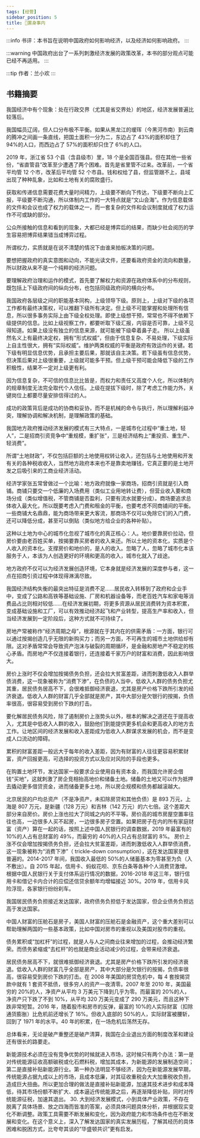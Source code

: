 ```yaml
---
tags: [经管]
sidebar_position: 5
title: 🍻置身事内
---
```


:::info
书评：本书旨在说明中国政府如何影响经济，以及经济如何影响政府。
:::

:::warning
中国政府出台了一系列刺激经济发展的政策改革，本书的部分观点可能已经不再适用。
:::

:::tip
作者：兰小欢
:::

## 书籍摘要

我国经济中有个现象：处在行政交界（尤其是省交界处）的地区，经济发展普遍比较落后。

我国幅员辽阔，但人口分布极不平衡。如果从黑龙江的瑷珲（今黑河市南）到云南的腾冲之间画一条直线，把国土面积一分为二，东边占了 43%的面积却住了 94%的人口，而西边占了 57%的面积却只住了 6%的人口。

2019 年，浙江省 53 个县（含县级市）里，18 个是全国百强县。但在其他一些省份，“省直管县”改革至少遭遇了两个困难。首先是省里管不过来。改革前，一个省平均管 12 个市，改革后平均管 52 个市县。钱和权给了县，但监管跟不上，县域出现了种种乱象，比如和土地有关的腐败盛行。

获取和传递信息需要花费大量时间精力，上级要不断向下传达，下级要不断向上汇报，平级要不断沟通，所以体制内工作的一大特点就是“文山会海”。作为信息载体的文件和会议也成了权力的载体之一，而一套复杂的文件和会议制度就成了权力运作不可或缺的部分。

公众所接触的信息和看到的现象，大都已经是博弈后的结果，而缺少社会阅历的学生容易把博弈结果错当成博弈过程。

所谓权力，实质就是在说不清楚的情况下由谁来拍板决策的问题。

要想把握政府的真实意图和动向，不能光读文件，还要看政府资金的流向和数量，所以财政从来不是一个纯粹的经济问题。

要理解政府治理和运作的模式，首先要了解权力和资源在政府体系中的分布规则，既包括上下级政府间的纵向分布，也包括同级政府间的横向分布。

我国政府各层级之间的职能基本同构，上级领导下级。原则上，上级对下级的各项工作都有最终决策权，可以推翻下级所有决定。但上级不可能掌握和处理所有信息，所以很多事务实际上由下级全权处理。即使上级想干预，常常也不得不依赖下级提供的信息。比如上级视察工作，都要听取下级汇报，内容是否可靠，上级不见得知道。如果上级没有独立的信息来源，就可能被下级牵着鼻子走。 所以上级虽然名义上有最终决定权，拥有“形式权威”，但由于信息复杂、不易处理，下级实际上自主性很大，拥有“实际权威”。维护两类权威的平衡是政府有效运作的关键。若下级有明显信息优势，且承担主要后果，那就该自主决策。若下级虽有信息优势，但决策后果对上级很重要，上级就可能多干预。但上级干预可能会降低下级的工作积极性，结果不一定对上级更有利。

因为信息复杂，不可信的信息比比皆是，而权力和责任又高度个人化，所以体制内的规章制度无法完全取代个人信任。上级在提拔下级时，除了考虑工作能力外，关键岗位上都要尽量安排信得过的人。

成功的政策背后是成功的协商和妥协，而不是机械的命令与执行，所以理解利益冲突，理解协调和解决机制，是理解政策的基础。

我国地方政府推动经济发展的模式有三大特点，一是城市化过程中“重土地，轻人”，二是招商引资竞争中“重规模，重扩张”，三是经济结构上“重投资、重生产、轻消费”。

所谓“土地财政”，不仅包括巨额的土地使用权转让收入，还包括与土地使用和开发有关的各种税收收入，当然地方政府本来也不是靠卖地赚钱，它真正要的是土地开发之后吸引来的工商业经济活动。

经济学家张五常曾做过一个比喻：地方政府就像一家商场，招商引资就是引入商铺。商铺只要交一个低廉的入场费用（类似工业用地转让费），但营业收入要和商场分成（类似增值税，不管商铺是否盈利，只要有流水就要分成）。商场要追求总体收入最大化，所以既要考虑入门费和租金的平衡，也要考虑不同商铺间的平衡。一些商铺大名鼎鼎，能为商场带来更大客流，那商场不仅可以免除它们的入门费，还可以降低分成，甚至可以倒贴（类似地方给企业的各种补贴）。

这种以土地为中心的城市化忽视了城市化的真正核心：人。地价要靠房价拉动，但房价要由老百姓买单，按揭要靠买房者的收入来还。所以土地的资本化，实质是个人收入的资本化。支撑房价和地价的，是人的收入。忽略了人，忽略了城市化本该服务于人，本该为人创造更好的环境和更高的收入，城市化就入了歧途。

地方政府不仅可以为经济发展创造环境，它本身就是经济发展的深度参与者，这一点在招商引资过程中体现得淋漓尽致。

我国经济结构失衡的最突出特征是消费不足……居民收入转移到了政府和企业手中，变成了公路和高铁等基础设施、厂房和机器设备等，而老百姓汽车和家电等消费品占比则相对较低……在经济发展初期，将更多资源从居民消费转为资本积累，变成基础设施和工厂，可以有效推动经济起飞和产业转型，提高生产率和收入，但当经济发展到一定阶段后，这种方式就不可持续了。

房地产常被称作“经济周期之母”，根源就在于其内在的供需矛盾：一方面，银行可以通过按揭创造几乎无限的新购买力；而另一方面，不可再生的城市土地供给却有限。这对矛盾常常会导致资产泡沫与破裂的周期循环，是金融和房地产不稳定的核心矛盾。而房地产不仅连接着银行，还连接着千家万户的财富和消费，因此影响很大。

房价上涨时不仅会增加按揭债务负担，还会拉大贫富差距，进而刺激低收入人群举债消费，这一现象被称为“消费下渗”，在负债的人当中，低收入人群的债务负担尤其重，居民债务居高不下，会很难抵御经济衰退，尤其是房产价格下跌所引发的经济衰退。低收入人群的财富几乎全部就是房产，其中大部分是欠银行的按揭，负债率很高，很容易受到房价下跌的打击。

要化解居民债务风险，除了遏制房价上涨势头以外，根本的解决之道还在于提高收入，尤其是中低收入人群的收入，鼓励他们到能提供更多机会和更高收入的地方去工作。让地区间的经济发展和收入差距成为低收入人群谋求发展的机会，而不是变成人口流动的障碍。

累积的财富差距一般远大于每年的收入差距，因为有财富的人往往更容易积累财富，资产回报更高，可选择的投资方式以及应对风险的手段也更多。

在购置土地环节，发达国家一般要求企业使用自有资本金，而我国允许房企借钱“买地”，这就刺激了房企竞相抬高地价和储备土地。储备的土地又可以作为抵押去撬动更多借贷资金，进而储备更多土地，所以房企规模和债务都越滚越大。

北京居民的户均总资产（不是净资产，未扣除房贷和其他负债）是 893 万元，上海是 807 万元，是新疆（128 万元）和吉林（142 万元）的六七倍。这个差距大部分来自房价。房价上涨也拉大了同城之内的不平等。房价高的城市房屋空置率往往也高，一边很多人买不起房，一边很多房子空置。如果把房子在内的所有家庭财富（资产）算在一起的话，按照上述中国人民银行的调查数据，2019 年最富有的 10%的人占有总财富的 49%，而最穷的 40%的人只占有总财富的 8%。 房价上涨不仅会增加按揭债务负担，还会拉大贫富差距，进而刺激低收入人群举债消费，这一现象被称为“消费下渗”（ trickle-down consumption），这在发达国家是很普遍的。2014-2017 年间，我国收入最低的 50%的人储蓄基本为零甚至为负（入不敷出）。自 2015 年起，信用卡、蚂蚁花呗、京东白条等各种个人消费贷激增。根据中国人民银行关于支付体系运行情况的数据，2016-2018 年这三年，银行信用卡和借记卡内合计的应偿还信贷余额年均增幅接近 30%。2019 年，信用卡风险浮现，各家银行纷纷刹车。

我国居民债务负担接近发达国家，政府债务负担低于发达国家，但企业债务负担远高于发达国家。

中国人财富的压舱石是房子，美国人财富的压舱石是金融资产，这个重大差别可以帮助理解两国的一些基本政策，比如中国对房市的重视以及美国对股市的重视。

债务累积或“加杠杆”的过程，就是人与人之间商业往来增加的过程，会推动经济繁荣。而债务紧缩或“去杠杆”的也就是商业活动减少的过程，会带来经济衰退。

居民债务居高不下，就很难抵御经济衰退。尤其是房产价格下跌所引发的经济衰退。低收入人群的财富几乎全部是房产，其中大部分是欠银行的按揭，负债率很高，很容易受到房价下跌的打击。在 2008 年美国的房贷危机中，每 4 套按揭贷款中就有 1 套资不抵债，很多穷人的资产一夜清零。2007 年至 2010 年，美国最穷的 20%的人，净资产从平均 3 万美元下降到几乎为零。而最富的 20%的人，净资产只下跌了不到 10%，从平均 320 万美元变成了 290 万美元，而且这种下跌非常短暂。2016 年，随着股市和房市的反弹，最富的 10%的人实际财富（扣除通货膨胀）比危机前还增长了 16%。但收入底部的 50%的人，实际财富被腰斩，回到了 1971 年的水平。40 年的积累，在一场危机后荡然无存。

总体看来，无论是破产重整还是破产清算，我国在企业退出方面的制度改革和建设还有很长的路要走。

新能源技术必须在没有竞争优势的时候就进入市场，这时候只有两个办法：第一是对传统能源征收高额碳税或化石燃料税，增加其成本，为新能源的发展制造空间；第二是直接补贴新能源行业。第一种办法明显不够经济，因为在新能源发展早期，传统能源占据九成以上的市场，且成本低廉，对其征收重税会大大加重税收负担，造成巨大扭曲。所以更加合理的做法是直接补贴新能源，加速其技术进步和成本降低，待其市场份额不断扩大、成本逼近传统能源之后，再逐渐降低补贴，同时对传统能源征税，加速其退出。 30.
大到经济发展模式，小到具体产业政策，不存在脱离了具体场景、放之四海而皆准的答案，必须具体问题具体分析，并根据现实变化不断调整。政策工具需要不断发展和变化，因为政府能力和市场条件也在不断发展和变化。在这个意义上，深入了解发达国家的真实发展历程，了解其经历的具体困难和脱困方式，比夸夸其谈的“华盛顿共识”更有启发。
